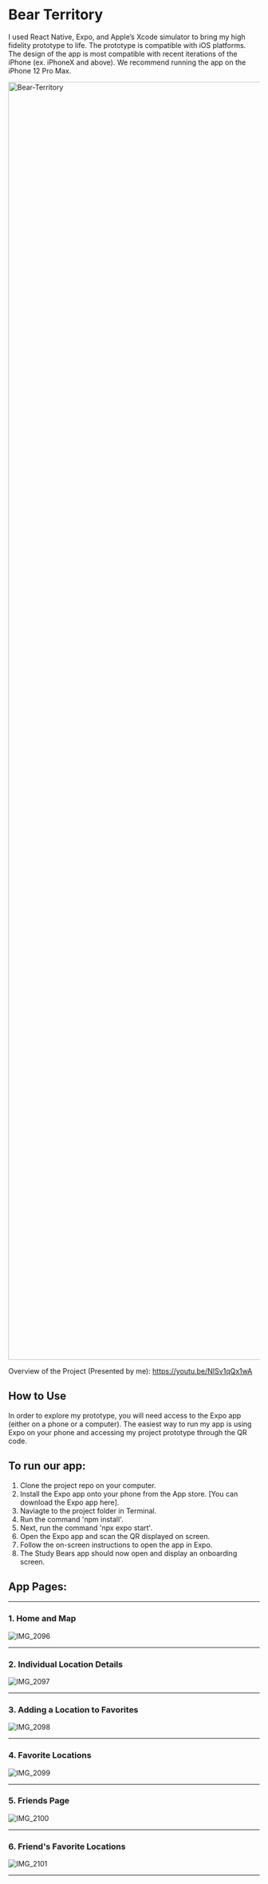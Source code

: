 # Bear Territory
I used React Native, Expo, and Apple’s Xcode simulator to bring my high fidelity prototype to life. The prototype is compatible with iOS platforms. The design of the app is most compatible with recent iterations of the iPhone (ex. iPhoneX and above). We recommend running the app on the iPhone 12 Pro Max.

<img width="2560" alt="Bear-Territory" src="https://github.com/c-goenka/study-bears/assets/70137663/4433a8f6-c8fc-4200-9a7f-4d1e7ce488b8">

Overview of the Project (Presented by me): https://youtu.be/NISv1qQx1wA

## How to Use
In order to explore my prototype, you will need access to the Expo app (either on a phone or a computer). The easiest way to run my app is using Expo on your phone and accessing my project prototype through the QR code.

## To run our app:
1. Clone the project repo on your computer.
2. Install the Expo app onto your phone from the App store. [You can download the Expo app here].
3. Naviagte to the project folder in Terminal.
4. Run the command 'npm install'.
5. Next, run the command 'npx expo start'.
6. Open the Expo app and scan the QR displayed on screen.
7. Follow the on-screen instructions to open the app in Expo.
8. The Study Bears app should now open and display an onboarding screen.

## App Pages:

***
### 1. Home and Map
![IMG_2096](https://github.com/c-goenka/study-bears/assets/70137663/c25890d6-f2ce-4b54-8679-1fe5518be69b)
***

### 2. Individual Location Details
![IMG_2097](https://github.com/c-goenka/study-bears/assets/70137663/7138134f-da82-42ae-9d1a-8249bb467ddf)
***

### 3. Adding a Location to Favorites
![IMG_2098](https://github.com/c-goenka/study-bears/assets/70137663/8e59eee8-e4b3-448f-b04c-505262bddf63)
***

### 4. Favorite Locations
![IMG_2099](https://github.com/c-goenka/study-bears/assets/70137663/1e8d4c29-19eb-4ab7-b8da-afc1b78ca899)
***

### 5. Friends Page
![IMG_2100](https://github.com/c-goenka/study-bears/assets/70137663/5e5732c0-11e1-4b9e-886d-6c52546813c6)
***

### 6. Friend's Favorite Locations
![IMG_2101](https://github.com/c-goenka/study-bears/assets/70137663/c828b160-68aa-46a4-b412-4b5936a40555)
***
